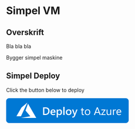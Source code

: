 # Simpel VM

## Overskrift

Bla bla bla



Bygger simpel maskine

## Simpel Deploy


Click the button below to deploy

[![Deploy To Azure](https://raw.githubusercontent.com/Azure/azure-quickstart-templates/master/1-CONTRIBUTION-GUIDE/images/deploytoazure.svg?sanitize=true)](https://portal.azure.com/#create/Microsoft.Template/uri/https%3A%2F%2Fraw.githubusercontent.com%2Fskodbjarne%2FAzure%2Fmain%2Fazuredeploy.json?token=AOZNDRI6AAWEZGYV6THCKHDAA5P24) 






